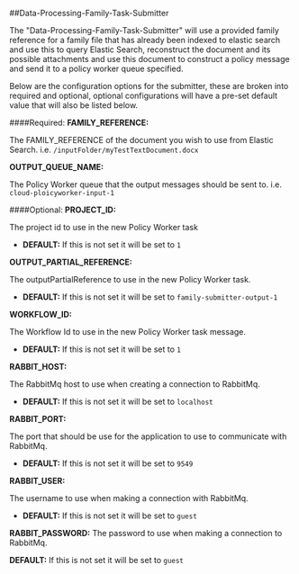 ##Data-Processing-Family-Task-Submitter

The "Data-Processing-Family-Task-Submitter" will use a provided family reference for a family file that has already been indexed to elastic search and use this to query Elastic Search, reconstruct the document and its possible attachments and use this document to construct a policy message and send it to a policy worker queue specified.


Below are the configuration options for the submitter, these are broken into required and optional, optional configurations will have a pre-set default value that will also be listed below.

####Required:
**FAMILY_REFERENCE:**

The FAMILY_REFERENCE of the document you wish to use from Elastic Search.
i.e. `/inputFolder/myTestTextDocument.docx`

**OUTPUT_QUEUE_NAME:**

The Policy Worker queue that the output messages should be sent to.
i.e. `cloud-ploicyworker-input-1`

####Optional:
**PROJECT_ID:**

The project id to use in the new Policy Worker task

- **DEFAULT:** If this is not set it will be set to `1`

**OUTPUT_PARTIAL_REFERENCE:**

The outputPartialReference to use in the new Policy Worker task.

- **DEFAULT:** If this is not set it will be set to `family-submitter-output-1`

**WORKFLOW_ID:**

The Workflow Id to use in the new Policy Worker task message.

- **DEFAULT:** If this is not set it will be set to `1`

**RABBIT_HOST:**

The RabbitMq host to use when creating a connection to RabbitMq.

- **DEFAULT:** If this is not set it will be set to `localhost`

**RABBIT_PORT:**

The port that should be use for the application to use to communicate with RabbitMq.

- **DEFAULT:** If this is not set it will be set to `9549`

**RABBIT_USER:**

The username to use when making a connection with RabbitMq.

- **DEFAULT:** If this is not set it will be set to `guest`

**RABBIT_PASSWORD:**
The password to use when making a connection to RabbitMq.

**DEFAULT:** If this is not set it will be set to `guest`





